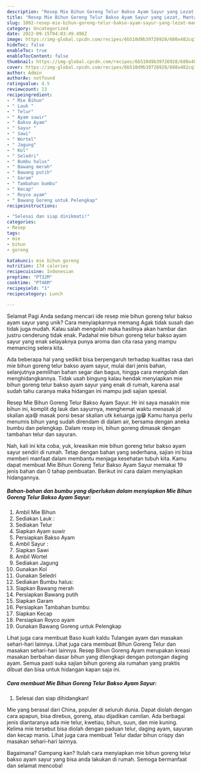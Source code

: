 ```yaml
---
description: "Resep Mie Bihun Goreng Telur Bakso Ayam Sayur yang Lezat, Mantap"
title: "Resep Mie Bihun Goreng Telur Bakso Ayam Sayur yang Lezat, Mantap"
slug: 1092-resep-mie-bihun-goreng-telur-bakso-ayam-sayur-yang-lezat-mantap
category: Uncategorized
date: 2022-09-15T04:03:49.496Z
image: https://img-global.cpcdn.com/recipes/6b510d9b39726928/680x482cq70/mie-bihun-goreng-telur-bakso-ayam-sayur-foto-resep-utama.jpg
hideToc: false
enableToc: true
enableTocContent: false
thumbnail: https://img-global.cpcdn.com/recipes/6b510d9b39726928/680x482cq70/mie-bihun-goreng-telur-bakso-ayam-sayur-foto-resep-utama.jpg
cover: https://img-global.cpcdn.com/recipes/6b510d9b39726928/680x482cq70/mie-bihun-goreng-telur-bakso-ayam-sayur-foto-resep-utama.jpg
author: Admin
authorAv: notfound
ratingvalue: 4.5
reviewcount: 13
recipeingredient:
- " Mie Bihun"
- " Lauk "
- " Telur"
- " Ayam suwir"
- " Bakso Ayam"
- " Sayur "
- " Sawi"
- " Wortel"
- " Jagung"
- " Kol"
- " Seledri"
- " Bumbu halus"
- " Bawang merah"
- " Bawang putih"
- " Garam"
- " Tambahan bumbu"
- " Kecap"
- " Royco ayam"
- " Bawang Goreng untuk Pelengkap"
recipeinstructions:

- "Selesai dan siap dinikmati!"
categories:
- Resep
tags:
- mie
- bihun
- goreng

katakunci: mie bihun goreng 
nutrition: 174 calories
recipecuisine: Indonesian
preptime: "PT32M"
cooktime: "PT46M"
recipeyield: "1"
recipecategory: Lunch

---
```



Selamat Pagi Anda sedang mencari ide resep mie bihun goreng telur bakso ayam sayur yang unik? Cara menyiapkannya memang Agak tidak susah dan tidak juga mudah. Kalau salah mengolah maka hasilnya akan hambar dan justru cenderung tidak enak. Padahal mie bihun goreng telur bakso ayam sayur yang enak selayaknya punya aroma dan cita rasa yang mampu memancing selera kita.


Ada beberapa hal yang sedikit bisa berpengaruh terhadap kualitas rasa dari mie bihun goreng telur bakso ayam sayur, mulai dari jenis bahan, selanjutnya pemilihan bahan segar dan bagus, hingga cara mengolah dan menghidangkannya. Tidak usah bingung kalau hendak menyiapkan mie bihun goreng telur bakso ayam sayur yang enak di rumah, karena asal sudah tahu caranya maka hidangan ini mampu jadi sajian spesial.

Resep Mie Bihun Goreng Telur Bakso Ayam Sayur. Hr ini saya masakin mie bihun ini, komplit dg lauk dan sayurnya, menghemat waktu menasak jd skalian aja😄 masak porsi besar skalian utk keluarga jg😁 Kamu hanya perlu menumis bihun yang sudah direndam di dalam air, bersama dengan aneka bumbu dan pelengkap. Dalam resep ini, bihun goreng dimasak dengan tambahan telur dan sayuran.


Nah, kali ini kita coba, yuk, kreasikan mie bihun goreng telur bakso ayam sayur sendiri di rumah. Tetap dengan bahan yang sederhana, sajian ini bisa memberi manfaat dalam membantu menjaga kesehatan tubuh kita. Kamu dapat membuat Mie Bihun Goreng Telur Bakso Ayam Sayur memakai 19 jenis bahan dan 0 tahap pembuatan. Berikut ini cara dalam menyiapkan hidangannya.

<!--inarticleads1-->

##### Bahan-bahan dan bumbu yang diperlukan dalam menyiapkan Mie Bihun Goreng Telur Bakso Ayam Sayur:

1. Ambil  Mie Bihun
1. Sediakan  Lauk :
1. Sediakan  Telur
1. Siapkan  Ayam suwir
1. Persiapkan  Bakso Ayam
1. Ambil  Sayur :
1. Siapkan  Sawi
1. Ambil  Wortel
1. Sediakan  Jagung
1. Gunakan  Kol
1. Gunakan  Seledri
1. Sediakan  Bumbu halus:
1. Siapkan  Bawang merah
1. Persiapkan  Bawang putih
1. Siapkan  Garam
1. Persiapkan  Tambahan bumbu:
1. Siapkan  Kecap
1. Persiapkan  Royco ayam
1. Gunakan  Bawang Goreng untuk Pelengkap


Lihat juga cara membuat Baso kuah kaldu Tulangan ayam dan masakan sehari-hari lainnya. Lihat juga cara membuat Bihun Goreng Telur dan masakan sehari-hari lainnya. Resep Bihun Goreng Ayam merupakan kreasi masakan berbahan dasar bihun yang dilengkapi dengan potongan daging ayam. Semua pasti suka sajian bihun goreng ala rumahan yang praktis dibuat dan bisa untuk hidangan kapan saja ini. 

<!--inarticleads2-->

##### Cara membuat Mie Bihun Goreng Telur Bakso Ayam Sayur:


1. Selesai dan siap dihidangkan!

Mie yang berasal dari China, populer di seluruh dunia. Dapat diolah dengan cara apapun, bisa direbus, goreng, atau dijadikan camilan. Ada berbagai jenis diantaranya ada mie telur, kwetiau, bihun, suun, dan mie kuning. Kelima mie tersebut bisa diolah dengan paduan telur, daging ayam, sayuran dan kecap manis. Lihat juga cara membuat Telur dadar bihun crispy dan masakan sehari-hari lainnya. 

Bagaimana? Gampang kan? Itulah cara menyiapkan mie bihun goreng telur bakso ayam sayur yang bisa anda lakukan di rumah. Semoga bermanfaat dan selamat mencoba!
